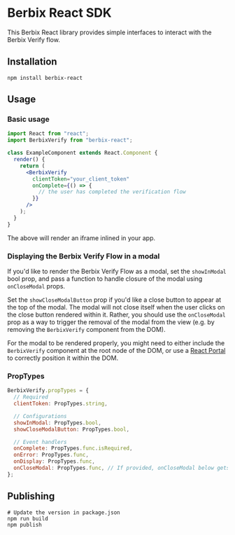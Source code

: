 # Berbix React SDK

This Berbix React library provides simple interfaces to interact with the Berbix Verify flow.

## Installation

    npm install berbix-react

## Usage

### Basic usage

```jsx
import React from "react";
import BerbixVerify from "berbix-react";

class ExampleComponent extends React.Component {
  render() {
    return (
      <BerbixVerify
        clientToken="your_client_token"
        onComplete={() => {
          // the user has completed the verification flow
        }}
      />
    );
  }
}
```

The above will render an iframe inlined in your app.

### Displaying the Berbix Verify Flow in a modal

If you'd like to render the Berbix Verify Flow as a modal, set the `showInModal` bool
prop, and pass a function to handle closure of the modal using `onCloseModal` props.

Set the `showCloseModalButton` prop if you'd like a close button to appear at the top of the modal. The modal will not close itself when the user clicks on the close button rendered within it.
Rather, you should use the `onCloseModal` prop as a way to trigger the removal of the modal
from the view (e.g. by removing the `BerbixVerify` component from the DOM).

For the modal to be rendered properly, you might need to either include the `BerbixVerify`
component at the root node of the DOM, or use a [React Portal](https://reactjs.org/docs/portals.html)
to correctly position it within the DOM.

### PropTypes

```js
BerbixVerify.propTypes = {
  // Required
  clientToken: PropTypes.string,

  // Configurations
  showInModal: PropTypes.bool,
  showCloseModalButton: PropTypes.bool,

  // Event handlers
  onComplete: PropTypes.func.isRequired,
  onError: PropTypes.func,
  onDisplay: PropTypes.func,
  onCloseModal: PropTypes.func, // If provided, onCloseModal below gets called when the user clicks the "close modal" button
};
```

## Publishing

    # Update the version in package.json
    npm run build
    npm publish

